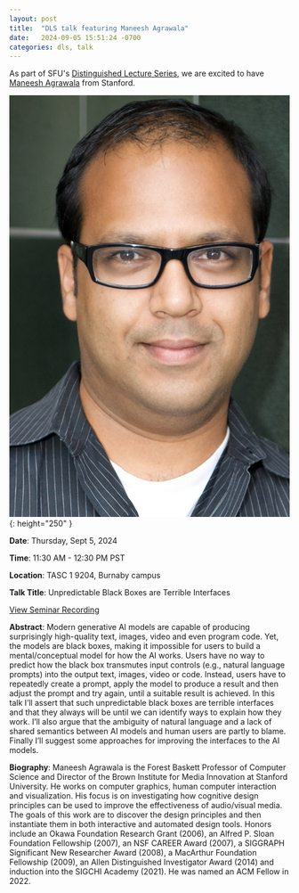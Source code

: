 ```yaml
---
layout: post
title:  "DLS talk featuring Maneesh Agrawala"
date:   2024-09-05 15:51:24 -0700
categories: dls, talk
---
```


As part of SFU's [Distinguished Lecture Series](https://www.sfu.ca/computing/newsandevents/distinguished-lecture-series.html), we are excited to have [Maneesh Agrawala](https://graphics.stanford.edu/~maneesh/) from Stanford.

![Maneesh Agrawala](/assets/images/talks/maneesh_agrawala.jpg){: height="250" }

**Date**: Thursday, Sept 5, 2024

**Time**: 11:30 AM - 12:30 PM PST

**Location**: TASC 1 9204, Burnaby campus

**Talk Title**: Unpredictable Black Boxes are Terrible Interfaces

[View Seminar Recording](https://stream.sfu.ca/Media/Play/a95ad09352f74cd8aa36ec76f592ad4e1d)

**Abstract**: Modern generative AI models are capable of producing surprisingly high-quality text, images, video and even program code. Yet, the models are black boxes, making it impossible for users to build a mental/conceptual model for how the AI works. Users have no way to predict how the black box transmutes input controls (e.g., natural language prompts) into the output text, images, video or code. Instead, users have to repeatedly create a prompt, apply the model to produce a result and then adjust the prompt and try again, until a suitable result is achieved. In this talk I’ll assert that such unpredictable black boxes are terrible interfaces and that they always will be until we can identify ways to explain how they work.  I’ll also argue that the ambiguity of natural language and a lack of shared semantics between AI models and human users are partly to blame. Finally I’ll suggest some approaches for improving the interfaces to the AI models.

**Biography**: Maneesh Agrawala is the Forest Baskett Professor of Computer Science and Director of the Brown Institute for Media Innovation at Stanford University. He works on computer graphics, human computer interaction and visualization. His focus is on investigating how cognitive design principles can be used to improve the effectiveness of audio/visual media. The goals of this work are to discover the design principles and then instantiate them in both interactive and automated design tools. Honors include an Okawa Foundation Research Grant (2006), an Alfred P. Sloan Foundation Fellowship (2007), an NSF CAREER Award (2007), a SIGGRAPH Significant New Researcher Award (2008), a MacArthur Foundation Fellowship (2009), an Allen Distinguished Investigator Award (2014) and induction into the SIGCHI Academy (2021). He was named an ACM Fellow in 2022. 